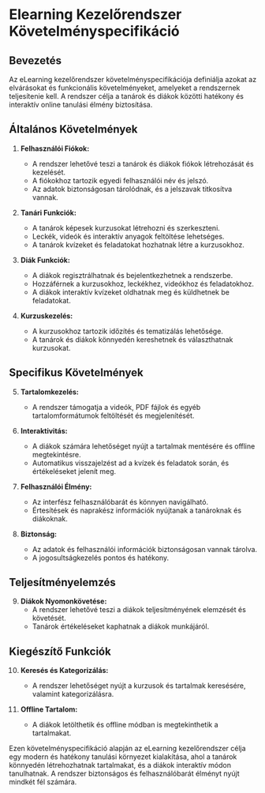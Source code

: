 # Elearning Kezelőrendszer Követelményspecifikáció

## Bevezetés
Az eLearning kezelőrendszer követelményspecifikációja definiálja azokat az elvárásokat és funkcionális követelményeket, amelyeket a rendszernek teljesítenie kell. A rendszer célja a tanárok és diákok közötti hatékony és interaktív online tanulási élmény biztosítása.

## Általános Követelmények

1. **Felhasználói Fiókok:**
   - A rendszer lehetővé teszi a tanárok és diákok fiókok létrehozását és kezelését.
   - A fiókokhoz tartozik egyedi felhasználói név és jelszó.
   - Az adatok biztonságosan tárolódnak, és a jelszavak titkosítva vannak.

2. **Tanári Funkciók:**
   - A tanárok képesek kurzusokat létrehozni és szerkeszteni.
   - Leckék, videók és interaktív anyagok feltöltése lehetséges.
   - A tanárok kvízeket és feladatokat hozhatnak létre a kurzusokhoz.

3. **Diák Funkciók:**
   - A diákok regisztrálhatnak és bejelentkezhetnek a rendszerbe.
   - Hozzáférnek a kurzusokhoz, leckékhez, videókhoz és feladatokhoz.
   - A diákok interaktív kvízeket oldhatnak meg és küldhetnek be feladatokat.

4. **Kurzuskezelés:**
   - A kurzusokhoz tartozik időzítés és tematizálás lehetősége.
   - A tanárok és diákok könnyedén kereshetnek és választhatnak kurzusokat.

## Specifikus Követelmények

5. **Tartalomkezelés:**
   - A rendszer támogatja a videók, PDF fájlok és egyéb tartalomformátumok feltöltését és megjelenítését.

6. **Interaktivitás:**
   - A diákok számára lehetőséget nyújt a tartalmak mentésére és offline megtekintésre.
   - Automatikus visszajelzést ad a kvízek és feladatok során, és értékeléseket jelenít meg.

7. **Felhasználói Élmény:**
   - Az interfész felhasználóbarát és könnyen navigálható.
   - Értesítések és naprakész információk nyújtanak a tanároknak és diákoknak.

8. **Biztonság:**
   - Az adatok és felhasználói információk biztonságosan vannak tárolva.
   - A jogosultságkezelés pontos és hatékony.

## Teljesítményelemzés

9. **Diákok Nyomonkövetése:**
   - A rendszer lehetővé teszi a diákok teljesítményének elemzését és követését.
   - Tanárok értékeléseket kaphatnak a diákok munkájáról.

## Kiegészítő Funkciók

10. **Keresés és Kategorizálás:**
    - A rendszer lehetőséget nyújt a kurzusok és tartalmak keresésére, valamint kategorizálásra.

11. **Offline Tartalom:**
    - A diákok letölthetik és offline módban is megtekinthetik a tartalmakat.

Ezen követelményspecifikáció alapján az eLearning kezelőrendszer célja egy modern és hatékony tanulási környezet kialakítása, ahol a tanárok könnyedén létrehozhatnak tartalmakat, és a diákok interaktív módon tanulhatnak. A rendszer biztonságos és felhasználóbarát élményt nyújt mindkét fél számára.

